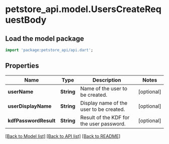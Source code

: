 # petstore_api.model.UsersCreateRequestBody

## Load the model package
```dart
import 'package:petstore_api/api.dart';
```

## Properties
Name | Type | Description | Notes
------------ | ------------- | ------------- | -------------
**userName** | **String** | Name of the user to be created. | [optional] 
**userDisplayName** | **String** | Display name of the user to be created. | [optional] 
**kdfPasswordResult** | **String** | Result of the KDF for the user password. | [optional] 

[[Back to Model list]](../README.md#documentation-for-models) [[Back to API list]](../README.md#documentation-for-api-endpoints) [[Back to README]](../README.md)


